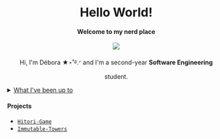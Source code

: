 <div align="center">
  <br>
  <h1>Hello World!</h1>
  <strong>Welcome to my nerd place</strong>
</div>
<br>
<div align="center">
     <img src="https://media1.giphy.com/media/v1.Y2lkPTc5MGI3NjExZ3V1aXdqNGVnYnp0dmN2aGFpbmVuYWpwamtncGZjeWw3NW52MjBvNSZlcD12MV9pbnRlcm5hbF9naWZfYnlfaWQmY3Q9Zw/9tZc9Mzo9K0yOYx38U/giphy.gif"/>
     </p>
     <p>Hi, I'm Débora ★⋆˚࿔.ᐟ and I'm a second-year <b>Software Engineering</b> student.</p>
 </div>
 <details>
  <summary><u>What I've been up to</u> </b></summary>
     <br>
     <ul>
         <li>Survived the <b>Haskell</b> quest at University.</li>
         <li>Currently grinding through <b>C</b>.</li>
         <li>Self-learning <b>HTML</b> and <b>CSS</b>, one tag at a time!</li>
     </ul>
 </details>

 #### Projects
 
- [`Hitori-Game`](https://github.com/deboravcaetano/LI2)
- [`Immutable-Towers`](https://github.com/deboravcaetano/Immutable-Towers)
 

 


